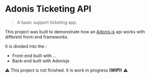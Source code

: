 # Adonis Ticketing API

> A basic support ticketing app.

This project was built to demonstrate how an [Adonis.js](https://adonisjs.com/) api works with different front-end frameworks.

It is divided into the :

- Front-end built with ...
- Back-end built with Adonisjs

&#9888; This project is not finished. It is work in progress **(WIP)!** &#9888;
